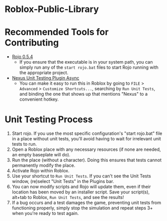 # Roblox-Public-Library

# Recommended Tools for Contributing

* [Rojo 0.5.4](https://github.com/rojo-rbx/rojo/releases/tag/v0.5.4)
  * If you ensure that the executable is in your system path, you can simply run any of the `start rojo.bat` files to start Rojo running with the appropriate project.
* [Nexus Unit Testing Plugin Async](https://www.roblox.com/library/5056111603/NexusUnitTestingPluginAsync)
  * You can make it easy to run this in Roblox by going to `FILE` > `Advanced` > `Customize Shortcuts...`, searching by `Run Unit Tests`, and binding the one that shows up that mentions "Nexus" to a convenient hotkey.

# Unit Testing Process

1. Start rojo. If you use the most specific configuration's "start rojo.bat" file in a place without unit tests, you'll avoid having to wait for irrelevant unit tests to run.
2. Open a Roblox place with any necessary resources (if none are needed, an empty baseplate will do).
3. Run the place (without a character). Doing this ensures that tests cannot permanently modify the place.
4. Activate Rojo within Roblox.
5. Use your shortcut to `Run Unit Tests`. If you can't see the Unit Tests window, (re)select "Unit Tests" in the Plugins bar.
6. You can now modify scripts and Rojo will update them, even if their location has been moved by an installer script. Save your script(s), alt+tab to Roblox, `Run Unit Tests`, and see the results!
7. If a bug occurs and a test damages the game, preventing unit tests from functioning properly, simply stop the simulation and repeat steps 3+ when you're ready to test again.